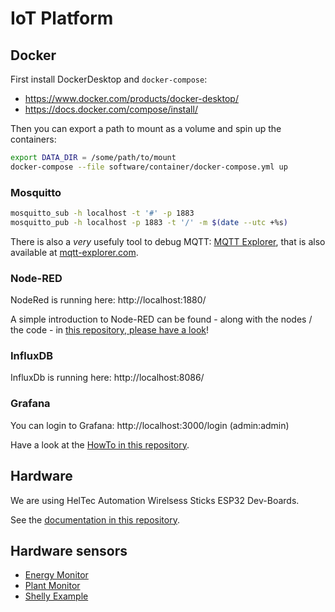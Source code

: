 # IoT Platform

## Docker

First install DockerDesktop and `docker-compose`:

- https://www.docker.com/products/docker-desktop/
- https://docs.docker.com/compose/install/

Then you can export a path to mount as a volume and spin up the containers:

```sh
export DATA_DIR = /some/path/to/mount
docker-compose --file software/container/docker-compose.yml up
```

### Mosquitto

```sh
mosquitto_sub -h localhost -t '#' -p 1883
mosquitto_pub -h localhost -p 1883 -t '/' -m $(date --utc +%s)
```

There is also a *very* usefuly tool to debug MQTT: [MQTT Explorer](https://github.com/thomasnordquist/MQTT-Explorer/), that is also available at [mqtt-explorer.com](https://mqtt-explorer.com/).

### Node-RED

NodeRed is running here: http://localhost:1880/

A simple introduction to Node-RED can be found - along with the nodes / the code -  in [this repository, please have a look](./software/flow/README.md)! 

### InfluxDB

InfluxDb is running here: http://localhost:8086/

### Grafana

You can login to Grafana: http://localhost:3000/login (admin:admin)

Have a look at the [HowTo in this repository](./software/dashboard/README.md).


## Hardware

We are using HelTec Automation Wirelsess Sticks ESP32 Dev-Boards.

See the [documentation in this repository](./hardware/README.md).

## Hardware sensors

* [Energy Monitor](./software/firmware/energy-monitor/README.md)
* [Plant Monitor](./software/firmware/plant-monitor/README.md)
* [Shelly Example](./software/firmware/shelly-monitor/README.md)